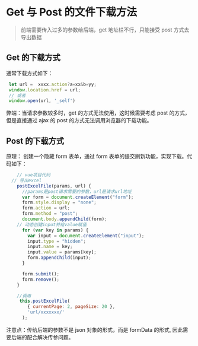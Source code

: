# Get 与 Post 的文件下载方法

> 前端需要传入过多的参数给后端，get 地址栏不行，只能接受 post 方式去导出数据

## Get 的下载方式

通常下载方式如下：

```javascript
 let url =  xxxx.action?a=xx&b=yy;
 window.location.href = url;
 // 或者
 window.open(url, '_self')
```

弊端：当请求参数较多时，get 的方式无法使用，这时候需要考虑 post 的方式，但是直接通过 ajax 的 post 的方式无法调用浏览器的下载功能。

## Post 的下载方式

原理： 创建一个隐藏 form 表单，通过 form 表单的提交刷新功能，实现下载。代码如下：

```javascript
    // vue项目代码
  // 导出excel
    postExcelFile(params, url) {
      //params是post请求需要的参数，url是请求url地址
      var form = document.createElement("form");
      form.style.display = "none";
      form.action = url;
      form.method = "post";
      document.body.appendChild(form);
    // 动态创建input并给value赋值
      for (var key in params) {
        var input = document.createElement("input");
        input.type = "hidden";
        input.name = key;
        input.value = params[key];
        form.appendChild(input);
      }

      form.submit();
      form.remove();
    }

    //调用
     this.postExcelFile(
        { currentPage: 2, pageSize: 20 },
        'url/xxxxxxx/'
      );
```

注意点：传给后端的参数不是 json 对象的形式，而是 formData 的形式, 因此需要后端的配合解决传参问题。
